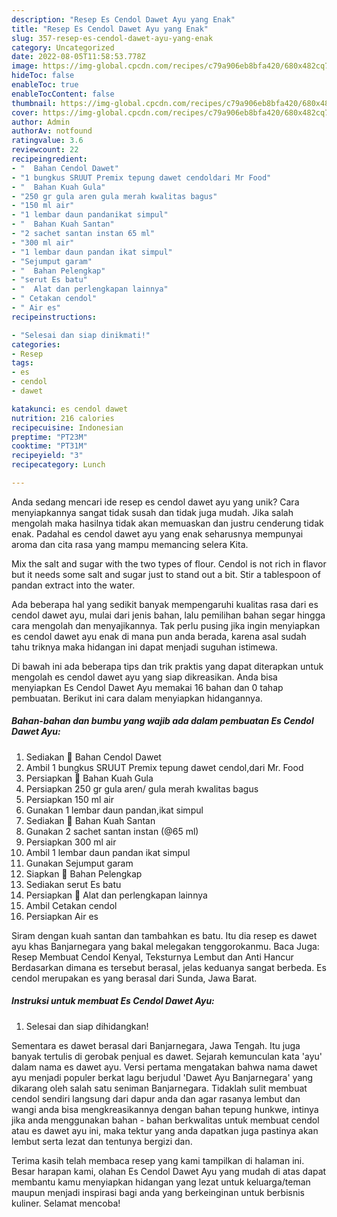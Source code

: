```yaml
---
description: "Resep Es Cendol Dawet Ayu yang Enak"
title: "Resep Es Cendol Dawet Ayu yang Enak"
slug: 357-resep-es-cendol-dawet-ayu-yang-enak
category: Uncategorized
date: 2022-08-05T11:58:53.778Z
image: https://img-global.cpcdn.com/recipes/c79a906eb8bfa420/680x482cq70/es-cendol-dawet-ayu-foto-resep-utama.jpg
hideToc: false
enableToc: true
enableTocContent: false
thumbnail: https://img-global.cpcdn.com/recipes/c79a906eb8bfa420/680x482cq70/es-cendol-dawet-ayu-foto-resep-utama.jpg
cover: https://img-global.cpcdn.com/recipes/c79a906eb8bfa420/680x482cq70/es-cendol-dawet-ayu-foto-resep-utama.jpg
author: Admin
authorAv: notfound
ratingvalue: 3.6
reviewcount: 22
recipeingredient:
- "  Bahan Cendol Dawet"
- "1 bungkus SRUUT Premix tepung dawet cendoldari Mr Food"
- "  Bahan Kuah Gula"
- "250 gr gula aren gula merah kwalitas bagus"
- "150 ml air"
- "1 lembar daun pandanikat simpul"
- "  Bahan Kuah Santan"
- "2 sachet santan instan 65 ml"
- "300 ml air"
- "1 lembar daun pandan ikat simpul"
- "Sejumput garam"
- "  Bahan Pelengkap"
- "serut Es batu"
- "  Alat dan perlengkapan lainnya"
- " Cetakan cendol"
- " Air es"
recipeinstructions:

- "Selesai dan siap dinikmati!"
categories:
- Resep
tags:
- es
- cendol
- dawet

katakunci: es cendol dawet 
nutrition: 216 calories
recipecuisine: Indonesian
preptime: "PT23M"
cooktime: "PT31M"
recipeyield: "3"
recipecategory: Lunch

---
```





Anda sedang mencari ide resep es cendol dawet ayu yang unik? Cara menyiapkannya sangat tidak susah dan tidak juga mudah. Jika salah mengolah maka hasilnya tidak akan memuaskan dan justru cenderung tidak enak. Padahal es cendol dawet ayu yang enak seharusnya mempunyai aroma dan cita rasa yang mampu memancing selera Kita.





Mix the salt and sugar with the two types of flour. Cendol is not rich in flavor but it needs some salt and sugar just to stand out a bit. Stir a tablespoon of pandan extract into the water.

Ada beberapa hal yang sedikit banyak mempengaruhi kualitas rasa dari es cendol dawet ayu, mulai dari jenis bahan, lalu pemilihan bahan segar hingga cara mengolah dan menyajikannya. Tak perlu pusing jika ingin menyiapkan es cendol dawet ayu enak di mana pun anda berada, karena asal sudah tahu triknya maka hidangan ini dapat menjadi suguhan istimewa.






Di bawah ini ada beberapa tips dan trik praktis yang dapat diterapkan untuk mengolah es cendol dawet ayu yang siap dikreasikan. Anda bisa menyiapkan Es Cendol Dawet Ayu memakai 16 bahan dan 0 tahap pembuatan. Berikut ini cara dalam menyiapkan hidangannya.

<!--inarticleads1-->

##### Bahan-bahan dan bumbu yang wajib ada dalam pembuatan Es Cendol Dawet Ayu:

1. Sediakan  🌿 Bahan Cendol Dawet
1. Ambil 1 bungkus SRUUT Premix tepung dawet cendol,dari Mr. Food
1. Persiapkan  🌿 Bahan Kuah Gula
1. Persiapkan 250 gr gula aren/ gula merah kwalitas bagus
1. Persiapkan 150 ml air
1. Gunakan 1 lembar daun pandan,ikat simpul
1. Sediakan  🌿 Bahan Kuah Santan
1. Gunakan 2 sachet santan instan (@65 ml)
1. Persiapkan 300 ml air
1. Ambil 1 lembar daun pandan ikat simpul
1. Gunakan Sejumput garam
1. Siapkan  🌿 Bahan Pelengkap
1. Sediakan serut Es batu
1. Persiapkan  🌿 Alat dan perlengkapan lainnya
1. Ambil  Cetakan cendol
1. Persiapkan  Air es


Siram dengan kuah santan dan tambahkan es batu. Itu dia resep es dawet ayu khas Banjarnegara yang bakal melegakan tenggorokanmu. Baca Juga: Resep Membuat Cendol Kenyal, Teksturnya Lembut dan Anti Hancur Berdasarkan dimana es tersebut berasal, jelas keduanya sangat berbeda. Es cendol merupakan es yang berasal dari Sunda, Jawa Barat. 

<!--inarticleads2-->

##### Instruksi untuk membuat Es Cendol Dawet Ayu:


1. Selesai dan siap dihidangkan!

Sementara es dawet berasal dari Banjarnegara, Jawa Tengah. Itu juga banyak tertulis di gerobak penjual es dawet. Sejarah kemunculan kata &#39;ayu&#39; dalam nama es dawet ayu. Versi pertama mengatakan bahwa nama dawet ayu menjadi populer berkat lagu berjudul &#39;Dawet Ayu Banjarnegara&#39; yang dikarang oleh salah satu seniman Banjarnegara. Tidaklah sulit membuat cendol sendiri langsung dari dapur anda dan agar rasanya lembut dan wangi anda bisa mengkreasikannya dengan bahan tepung hunkwe, intinya jika anda menggunakan bahan - bahan berkwalitas untuk membuat cendol atau es dawet ayu ini, maka tektur yang anda dapatkan juga pastinya akan lembut serta lezat dan tentunya bergizi dan. 

Terima kasih telah membaca resep yang kami tampilkan di halaman ini. Besar harapan kami, olahan Es Cendol Dawet Ayu yang mudah di atas dapat membantu kamu menyiapkan hidangan yang lezat untuk keluarga/teman maupun menjadi inspirasi bagi anda yang berkeinginan untuk berbisnis kuliner. Selamat mencoba!

